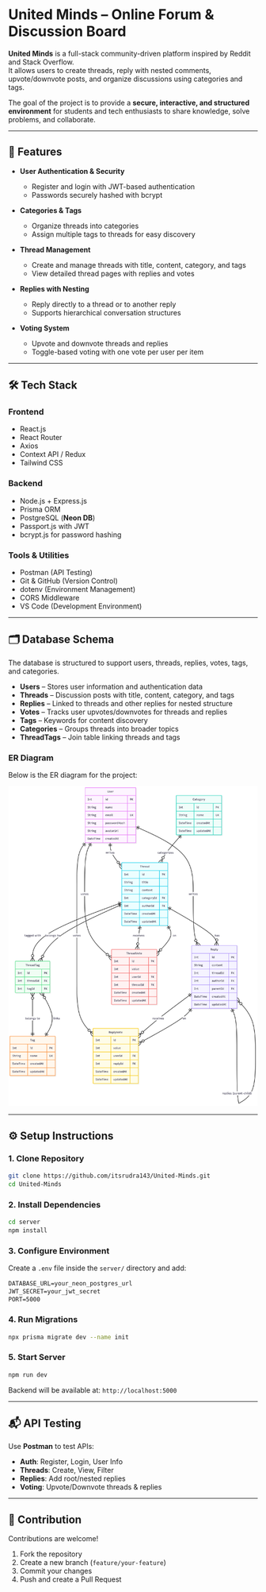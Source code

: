 
# United Minds – Online Forum & Discussion Board

**United Minds** is a full-stack community-driven platform inspired by Reddit and Stack Overflow.  
It allows users to create threads, reply with nested comments, upvote/downvote posts, and organize discussions using categories and tags.  

The goal of the project is to provide a **secure, interactive, and structured environment** for students and tech enthusiasts to share knowledge, solve problems, and collaborate.

---

## 🚀 Features

- **User Authentication & Security**
  - Register and login with JWT-based authentication
  - Passwords securely hashed with bcrypt

- **Categories & Tags**
  - Organize threads into categories
  - Assign multiple tags to threads for easy discovery

- **Thread Management**
  - Create and manage threads with title, content, category, and tags
  - View detailed thread pages with replies and votes

- **Replies with Nesting**
  - Reply directly to a thread or to another reply
  - Supports hierarchical conversation structures

- **Voting System**
  - Upvote and downvote threads and replies
  - Toggle-based voting with one vote per user per item

---

## 🛠️ Tech Stack

### Frontend
- React.js  
- React Router  
- Axios  
- Context API / Redux  
- Tailwind CSS  

### Backend
- Node.js + Express.js  
- Prisma ORM  
- PostgreSQL (**Neon DB**)  
- Passport.js with JWT  
- bcrypt.js for password hashing  

### Tools & Utilities
- Postman (API Testing)  
- Git & GitHub (Version Control)  
- dotenv (Environment Management)  
- CORS Middleware  
- VS Code (Development Environment)

---

## 🗂️ Database Schema

The database is structured to support users, threads, replies, votes, tags, and categories.  

- **Users** – Stores user information and authentication data  
- **Threads** – Discussion posts with title, content, category, and tags  
- **Replies** – Linked to threads and other replies for nested structure  
- **Votes** – Tracks user upvotes/downvotes for threads and replies  
- **Tags** – Keywords for content discovery  
- **Categories** – Groups threads into broader topics  
- **ThreadTags** – Join table linking threads and tags  

### ER Diagram  
Below is the ER diagram for the project:  

![ER Diagram](./assets/diagram.png)

---

## ⚙️ Setup Instructions

### 1. Clone Repository
```bash
git clone https://github.com/itsrudra143/United-Minds.git
cd United-Minds
````

### 2. Install Dependencies

```bash
cd server
npm install
```

### 3. Configure Environment

Create a `.env` file inside the `server/` directory and add:

```
DATABASE_URL=your_neon_postgres_url
JWT_SECRET=your_jwt_secret
PORT=5000
```

### 4. Run Migrations

```bash
npx prisma migrate dev --name init
```

### 5. Start Server

```bash
npm run dev
```

Backend will be available at: `http://localhost:5000`

---

## 📬 API Testing

Use **Postman** to test APIs:

* **Auth**: Register, Login, User Info
* **Threads**: Create, View, Filter
* **Replies**: Add root/nested replies
* **Voting**: Upvote/Downvote threads & replies

---


## 🤝 Contribution

Contributions are welcome!

1. Fork the repository
2. Create a new branch (`feature/your-feature`)
3. Commit your changes
4. Push and create a Pull Request


